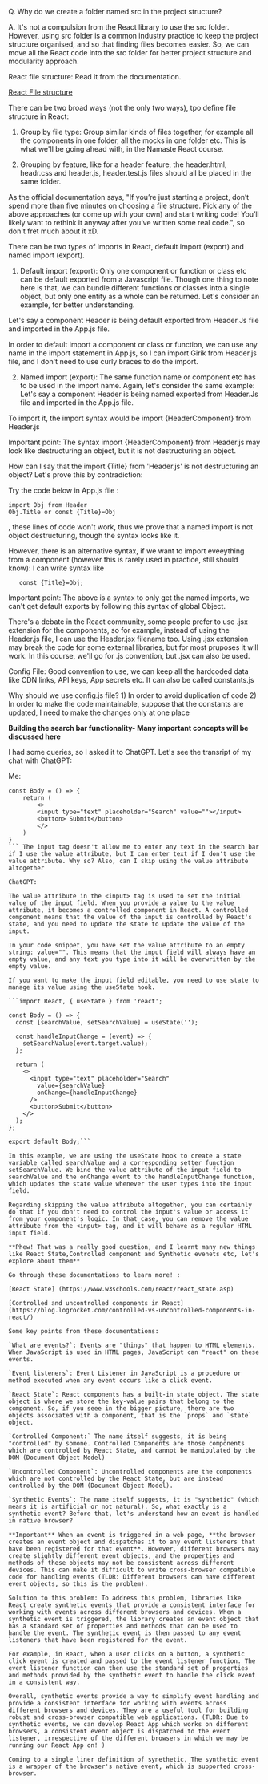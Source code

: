 Q. Why do we create a folder named src in the project structure?

A. It's not a compulsion from the React library to use the src folder. However, using src folder is a common industry practice to keep the project structure organised, and so that finding files becomes easier. So, we can move all the React code into the src folder for better project structure and modularity approach.

React file structure: Read it from the documentation. 

[React File structure](https://legacy.reactjs.org/docs/faq-structure.html)

There can be two broad ways (not the only two ways), tpo define file structure in React:

1) Group by file type: Group similar kinds of files together, for example all the components in one folder, all the mocks in one folder etc. This is what we'll be going ahead with, in the Namaste React course.

2) Grouping by feature, like for a header feature, the header.html, headr.css and header.js, header.test.js files should all be placed in the same folder.
 
 As the official documentation says, "If you’re just starting a project, don’t spend more than five minutes on choosing a file structure. Pick any of the above approaches (or come up with your own) and start writing code! You’ll likely want to rethink it anyway after you’ve written some real code.", so don't fret much about it xD.

There can be two types of imports in React, default import (export) and named import (export).

1. Default import (export): Only one component or function or class etc can be default exported from a Javascript file. Though one thing to note here is that, we can bundle different functions or classes into a single object, but only one entity as a whole can be returned. Let's consider an example, for better understanding. 

Let's say a component Header is being default exported from Header.Js file and imported in the App.js file.

In order to default import a component or class or function, we can use any name in the import statement in App.js, so I can import Girik from Header.js file, and I don't need to use curly braces to do the import.

2. Named import (export): The same function name or component etc has to be used in the import name. Again, let's consider the same example: Let's say a component Header is being named exported from Header.Js file and imported in the App.js file.

To import it, the import syntax would be import {HeaderComponent} from Header.js

Important point: The syntax import {HeaderComponent} from Header.js may look like destructuring an object, but it is not destructuring an object.

How can I say that the import {Title} from 'Header.js' is not destructuring an object? Let's prove this by contradiction:

Try the code below in App.js file :

```
import Obj from Header
Obj.Title or const {Title}=Obj
```
, these lines of code won't work, thus we prove that a named import is not object destructuring, though the syntax looks like it.

However, there is an alternative syntax, if we want to import eveeything from a component (however this is rarely used in practice, still should know): I can write syntax like

```import * as Obj from Header.js
   const {Title}=Obj;
```

Important point: The above is a syntax to only get the named imports, we can't get default exports by following this syntax of global Object.

There's a debate in the React community, some people prefer to use .jsx extension for the components, so for example, instead of using the Header.js file, I can use the Header.jsx filename too. Using .jsx extension may break the code for some external libraries, but for most pruposes it will work. In this course, we'll go for .js convention, but .jsx can also be used.

 Config File: Good convention to use, we can keep all the hardcoded data like CDN links, API keys, App secrets etc. It can also be called constants.js

 Why should we use config.js file? 1) In order to avoid duplication of code 2) In order to make the code maintainable, suppose that the constants are updated, I need to make the changes only at one place


**Building the search bar functionality- Many important concepts will be discussed here**

I had some queries, so I asked it to ChatGPT. Let's see the transript of my chat with ChatGPT:

Me:

```
const Body = () => {
    return (
        <>
        <input type="text" placeholder="Search" value=""></input>
        <button> Submit</button>
        </>
    )
}
``` The input tag doesn't allow me to enter any text in the search bar if I use the value attribute, but I can enter text if I don't use the value attribute. Why so? Also, can I skip using the value attribute altogether

ChatGPT:

The value attribute in the <input> tag is used to set the initial value of the input field. When you provide a value to the value attribute, it becomes a controlled component in React. A controlled component means that the value of the input is controlled by React's state, and you need to update the state to update the value of the input.

In your code snippet, you have set the value attribute to an empty string: value="". This means that the input field will always have an empty value, and any text you type into it will be overwritten by the empty value.

If you want to make the input field editable, you need to use state to manage its value using the useState hook.

```import React, { useState } from 'react';

const Body = () => {
  const [searchValue, setSearchValue] = useState('');

  const handleInputChange = (event) => {
    setSearchValue(event.target.value);
  };

  return (
    <>
      <input type="text" placeholder="Search"
        value={searchValue}
        onChange={handleInputChange}
      />
      <button>Submit</button>
    </>
  );
};

export default Body;```

In this example, we are using the useState hook to create a state variable called searchValue and a corresponding setter function setSearchValue. We bind the value attribute of the input field to searchValue and the onChange event to the handleInputChange function, which updates the state value whenever the user types into the input field.

Regarding skipping the value attribute altogether, you can certainly do that if you don't need to control the input's value or access it from your component's logic. In that case, you can remove the value attribute from the <input> tag, and it will behave as a regular HTML input field.

**Phew! That was a really good question, and I learnt many new things like React State,Controlled component and Synthetic evenets etc, let's explore about them**

Go through these documentations to learn more! :

[React State] (https://www.w3schools.com/react/react_state.asp)

[Controlled and uncontrolled components in React](https://blog.logrocket.com/controlled-vs-uncontrolled-components-in-react/)

Some key points from these documentations: 

`What are events?`: Events are "things" that happen to HTML elements. When JavaScript is used in HTML pages, JavaScript can "react" on these events.

`Event listeners`: Event Listener in JavaScript is a procedure or method executed when any event occurs like a click event.

`React State`: React components has a built-in state object. The state object is where we store the key-value pairs that belong to the component. So, if you seee in the bigger picture, there are two objects associated with a component, that is the `props` and `state` object.

`Controlled Component:` The name itself suggests, it is being "controlled" by somone. Controlled Components are those components which are controlled by React State, and cannot be manipulated by the DOM (Document Object Model)

`Uncontrolled Component`: Uncontrolled components are the components which are not controlled by the React State, but are instead controlled by the DOM (Document Object Model). 

`Synthetic Events`: The name itself suggests, it is "synthetic" (which means it is artificial or not natural). So, what exactly is a synthetic event? Before that, let's understand how an event is handled in native browser?

**Important** When an event is triggered in a web page, **the browser creates an event object and dispatches it to any event listeners that have been registered for that event**. However, different browsers may create slightly different event objects, and the properties and methods of these objects may not be consistent across different devices. This can make it difficult to write cross-browser compatible code for handling events (TLDR: Different browsers can have different event objects, so this is the problem).

Solution to this problem: To address this problem, libraries like React create synthetic events that provide a consistent interface for working with events across different browsers and devices. When a synthetic event is triggered, the library creates an event object that has a standard set of properties and methods that can be used to handle the event. The synthetic event is then passed to any event listeners that have been registered for the event.

For example, in React, when a user clicks on a button, a synthetic click event is created and passed to the event listener function. The event listener function can then use the standard set of properties and methods provided by the synthetic event to handle the click event in a consistent way.

Overall, synthetic events provide a way to simplify event handling and provide a consistent interface for working with events across different browsers and devices. They are a useful tool for building robust and cross-browser compatible web applications. (TLDR: Due to synthetic events, we can develop React App which works on different browsers, a consistent event object is dispatched to the event listener, irrespective of the different browsers in which we may be running our React App on! )

Coming to a single liner definition of synethetic, The synthetic event is a wrapper of the browser's native event, which is supported cross-browser.




